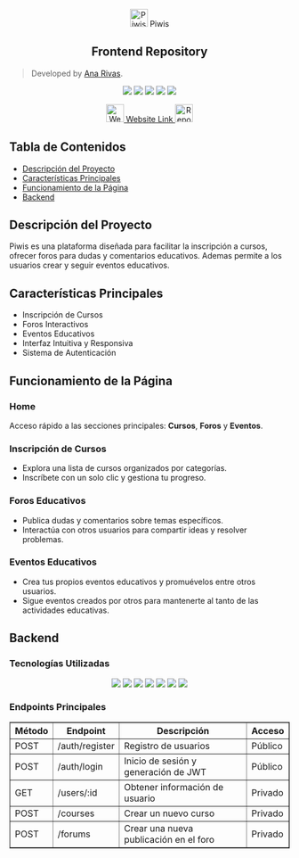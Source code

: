 <p align="center">
    <img src="https://res.cloudinary.com/dyg2tq33j/image/upload/v1733893930/PIWSICON_xm4rot.jpg" alt="Piwis Logo" width="32" height="32"> Piwis
</p>

<h2 align="center">Frontend Repository</h2>

> Developed by [Ana Rivas](https://github.com/AnaRiUb).

<div align="center">
    <img src="https://img.shields.io/badge/react-%2320232a.svg?style=for-the-badge&logo=react&logoColor=%2361DAFB">
    <img src="https://img.shields.io/badge/React_Router-CA4245?style=for-the-badge&logo=react-router&logoColor=white">
    <img src="https://img.shields.io/badge/React%20Hook%20Form-%23EC5990.svg?style=for-the-badge&logo=reacthookform&logoColor=white">
    <img src="https://img.shields.io/badge/tailwindcss-%2338B2AC.svg?style=for-the-badge&logo=tailwind-css&logoColor=white">
    <img src="https://img.shields.io/badge/typescript-%23007ACC.svg?style=for-the-badge&logo=typescript&logoColor=white">
</div>

<p align="center">
    <a href="sv-okqeu9h5xb.cloud.elastika.pe:3000">
        <img src="[./svg/mi-icono.svg](https://res.cloudinary.com/dyg2tq33j/image/upload/v1733893930/PIWSICON_xm4rot.jpg)" width="32" height="32" alt="Website Link"> Website Link
    </a> 
    <a href="https://github.com/AnaRiUb/Cabrakana-appcoursesenrollment">
    <img src="https://github.githubassets.com/images/modules/logos_page/GitHub-Mark.png" alt="Repository Link" width="32" height="32">
    </a>
</p>

<h2>Tabla de Contenidos</h2>
<ul>
    <li><a href="#descripción-del-proyecto">Descripción del Proyecto</a></li>
    <li><a href="#características-principales">Características Principales</a></li>
    <li><a href="#funcionamiento-de-la-página">Funcionamiento de la Página</a></li>
    <li><a href="#backend">Backend</a></li>
</ul>

<h2 id="descripción-del-proyecto">Descripción del Proyecto</h2>
<p>Piwis es una plataforma diseñada para facilitar la inscripción a cursos, ofrecer foros para dudas y comentarios educativos. Ademas permite a los usuarios crear y seguir eventos educativos.</p>

<h2 id="características-principales">Características Principales</h2>
<ul>
    <li>Inscripción de Cursos</li>
    <li>Foros Interactivos</li>
    <li>Eventos Educativos</li>
    <li>Interfaz Intuitiva y Responsiva</li>
    <li>Sistema de Autenticación</li>
</ul>

<h2 id="funcionamiento-de-la-página">Funcionamiento de la Página</h2>
<h3>Home</h3>
<p>Acceso rápido a las secciones principales: <strong>Cursos</strong>, <strong>Foros</strong> y <strong>Eventos</strong>.</p>

<h3>Inscripción de Cursos</h3>
<ul>
    <li>Explora una lista de cursos organizados por categorías.</li>
    <li>Inscríbete con un solo clic y gestiona tu progreso.</li>
</ul>

<h3>Foros Educativos</h3>
<ul>
    <li>Publica dudas y comentarios sobre temas específicos.</li>
    <li>Interactúa con otros usuarios para compartir ideas y resolver problemas.</li>
</ul>

<h3>Eventos Educativos</h3>
<ul>
    <li>Crea tus propios eventos educativos y promuévelos entre otros usuarios.</li>
    <li>Sigue eventos creados por otros para mantenerte al tanto de las actividades educativas.</li>
</ul>

<h2 id="backend">Backend</h2>

<h3>Tecnologías Utilizadas</h3>
<div align="center">
    <img src="https://img.shields.io/badge/Node.js-339933?style=for-the-badge&logo=nodedotjs&logoColor=white">
    <img src="https://img.shields.io/badge/Express.js-000000?style=for-the-badge&logo=express&logoColor=white">
    <img src="https://img.shields.io/badge/PostgreSQL-336791?style=for-the-badge&logo=postgresql&logoColor=white">
    <img src="https://img.shields.io/badge/Prisma-2D3748?style=for-the-badge&logo=prisma&logoColor=white">
    <img src="https://img.shields.io/badge/JWT-000000?style=for-the-badge&logo=jsonwebtokens&logoColor=white">
    <img src="https://img.shields.io/badge/Cloudinary-F2F3F4?style=for-the-badge&logo=cloudinary&logoColor=blue">
    <img src="https://img.shields.io/badge/TypeScript-007ACC?style=for-the-badge&logo=typescript&logoColor=white">
</div>


<h3>Endpoints Principales</h3>
<table border="1">
    <tr>
        <th>Método</th>
        <th>Endpoint</th>
        <th>Descripción</th>
        <th>Acceso</th>
    </tr>
    <tr>
        <td>POST</td>
        <td>/auth/register</td>
        <td>Registro de usuarios</td>
        <td>Público</td>
    </tr>
    <tr>
        <td>POST</td>
        <td>/auth/login</td>
        <td>Inicio de sesión y generación de JWT</td>
        <td>Público</td>
    </tr>
    <tr>
        <td>GET</td>
        <td>/users/:id</td>
        <td>Obtener información de usuario</td>
        <td>Privado</td>
    </tr>
    <tr>
        <td>POST</td>
        <td>/courses</td>
        <td>Crear un nuevo curso</td>
        <td>Privado</td>
    </tr>
    <tr>
        <td>POST</td>
        <td>/forums</td>
        <td>Crear una nueva publicación en el foro</td>
        <td>Privado</td>
    </tr>
</table>

</body>
</html>
